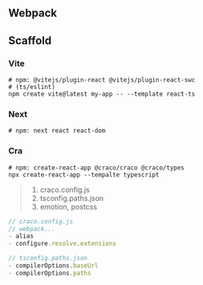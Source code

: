 ## Webpack

## Scaffold

### Vite

```shell
# npm: @vitejs/plugin-react @vitejs/plugin-react-swc
# (ts/eslint)
npm create vite@latest my-app -- --template react-ts
```

### Next

```shell
# npm: next react react-dom
```

### Cra

```shell
# npm: create-react-app @craco/craco @craco/types
npx create-react-app --tempalte typescript
```

> 1. craco.config.js
> 2. tsconfig.paths.json
> 3. emotion, postcss

```ts
// craco.config.js
// webpack...
- alias
- configure.resolve.extensions
```

```typescript
// tsconfig.paths.json
- compilerOptions.baseUrl
- compilerOptions.paths
```